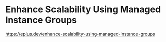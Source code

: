 # Enhance Scalability Using Managed Instance Groups

<https://eplus.dev/enhance-scalability-using-managed-instance-groups>